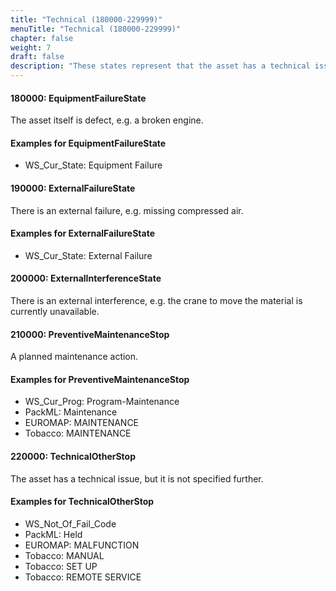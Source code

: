 ```yaml
---
title: "Technical (180000-229999)"
menuTitle: "Technical (180000-229999)"
chapter: false
weight: 7
draft: false
description: "These states represent that the asset has a technical issue."
---
```


#### 180000: EquipmentFailureState

The asset itself is defect, e.g. a broken engine.

#### Examples for EquipmentFailureState

- WS_Cur_State: Equipment Failure

#### 190000: ExternalFailureState

There is an external failure, e.g. missing compressed air.

#### Examples for ExternalFailureState

- WS_Cur_State: External Failure

#### 200000: ExternalInterferenceState

There is an external interference, e.g. the crane to move the material is currently unavailable.

#### 210000: PreventiveMaintenanceStop

A planned maintenance action. 

#### Examples for PreventiveMaintenanceStop

- WS_Cur_Prog: Program-Maintenance
- PackML: Maintenance
- EUROMAP: MAINTENANCE
- Tobacco: MAINTENANCE

#### 220000: TechnicalOtherStop

The asset has a technical issue, but it is not specified further.

#### Examples for TechnicalOtherStop

- WS_Not_Of_Fail_Code
- PackML: Held
- EUROMAP: MALFUNCTION
- Tobacco: MANUAL
- Tobacco: SET UP
- Tobacco: REMOTE SERVICE
